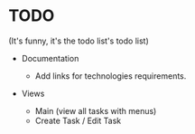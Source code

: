 # TODO
(It's funny, it's the todo list's todo list)

+ Documentation
    + Add links for technologies requirements.

+ Views
    + Main (view all tasks with menus)
    + Create Task / Edit Task